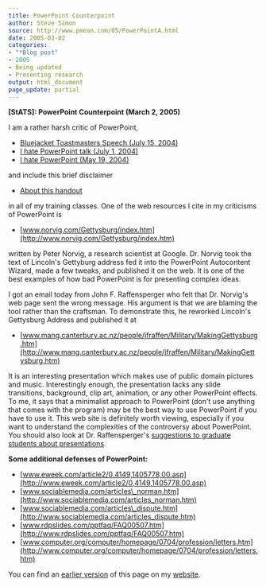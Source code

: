 ```yaml
---
title: PowerPoint Counterpoint
author: Steve Simon
source: http://www.pmean.com/05/PowerPointA.html
date: 2005-03-02
categories:
- "*Blog post"
- 2005
- Being updated
- Presenting research
output: html_document
page_update: partial
---
```

**[StATS]: PowerPoint Counterpoint (March 2, 2005)**

I am a rather harsh critic of PowerPoint,

- [Bluejacket Toastmasters Speech (July
15, 2004)](http://www.pmean.com/weblog2004/powerpoint1.asp)
- [I hate PowerPoint talk (July
1, 2004)](http://www.pmean.com/weblog2004/powerpoint2.asp)
- [I hate PowerPoint (May
19, 2004)](http://www.pmean.com/weblog2004/powerpoint.asp)

and include this brief disclaimer

- [About this handout](../training/extras/brief.htm)

in all of my training classes. One of the web resources I cite in my
criticisms of PowerPoint is

- [www.norvig.com/Gettysburg/index.htm](http://www.norvig.com/Gettysburg/index.htm)

written by Peter Norvig, a research scientist at Google. Dr. Norvig took
the text of Lincoln's Gettyburg address fed it into the PowerPoint
Autocontent Wizard, made a few tweaks, and published it on the web. It
is one of the best examples of how bad PowerPoint is for presenting
complex ideas.

I got an email today from John F. Raffensperger who felt that Dr.
Norvig's web page sent the wrong message. His argument is that we are
blaming the tool rather than the craftsman. To demonstrate this, he
reworked Lincoln's Gettysburg Address and published it at

- [www.mang.canterbury.ac.nz/people/jfraffen/Military/MakingGettysburg.htm](http://www.mang.canterbury.ac.nz/people/jfraffen/Military/MakingGettysburg.htm)

It is an interesting presentation which makes use of public domain
pictures and music. Interestingly enough, the presentation lacks any
slide transitions, background, clip art, animation, or any other
PowerPoint effects. To me, it says that a minimalist approach to
PowerPoint (don't use anything that comes with the program) may be the
best way to use PowerPoint if you have to use it. This web site is
definitely worth viewing, especially if you want to understand the
complexities of the controversy about PowerPoint. You should also look
at Dr. Raffensperger's [suggestions to graduate students about
presentations](http://www.mang.canterbury.ac.nz/people/jfraffen/WritingSuggestions_files/PresentationSuggestions.htm).

**Some additional defenses of PowerPoint:**

- [www.eweek.com/article2/0,4149,1405778,00.asp](http://www.eweek.com/article2/0,4149,1405778,00.asp)
- [www.sociablemedia.com/articles\_norman.htm](http://www.sociablemedia.com/articles_norman.htm)
- [www.sociablemedia.com/articles\_dispute.htm](http://www.sociablemedia.com/articles_dispute.htm)
- [www.rdpslides.com/pptfaq/FAQ00507.htm](http://www.rdpslides.com/pptfaq/FAQ00507.htm)
- [www.computer.org/computer/homepage/0704/profession/letters.htm](http://www.computer.org/computer/homepage/0704/profession/letters.htm)

You can find an [earlier version][sim1] of this page on my [website][sim2].

[sim1]: http://www.pmean.com/05/PowerPointA.html
[sim2]: http://www.pmean.com
